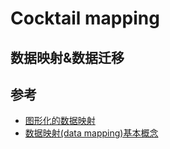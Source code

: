 # Cocktail mapping 


## 数据映射&数据迁移



## 参考

- [图形化的数据映射](http://www.xbrlgl.org/doc44.html)
- [数据映射(data mapping)基本概念](https://www.cnblogs.com/GaoJunTao/archive/2010/01/22/1653848.html)


